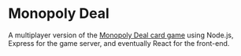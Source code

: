 # Monopoly Deal

A multiplayer version of the [Monopoly Deal card game](https://en.wikipedia.org/wiki/Monopoly_Deal) using Node.js, Express for the game server, and eventually React for the front-end.
